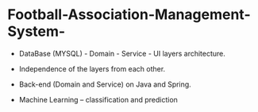 # Football-Association-Management-System-
-	DataBase (MYSQL) - Domain - Service - UI layers architecture.

-	Independence of the layers from each other.


-	Back-end (Domain and Service) on Java and Spring.


-	Machine Learning – classification and prediction


